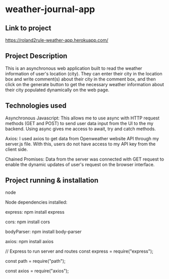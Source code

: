 # weather-journal-app

## Link to project
https://roland2rule-weather-app.herokuapp.com/

## Project Description
This is an asynchronous web application built to read the weather information of user's location (city). They can enter their city in the location box and write comment(s) about their city in the comment box, and then click on the generate button to get the necessary weather information about their city populated dynamically on the web page.


## Technologies used
Asynchronous Javascript: This allows me to use async with HTTP request methods (GET and POST) to send user data input from the UI to the my backend. Using async gives me access to await, try and catch methods.

Axios: I used axios to get data from Openweather website API through my server.js file. With this, users do not have access to my API key from the client side.

Chained Promises: Data from the server was connected with GET request to enable the dynamic updates of user's request on the browser interface.

## Project running & installation
node

Node dependencies installed:

express: npm install express

cors: npm install cors

bodyParser: npm install body-parser

axios: npm install axios

// Express to run server and routes
const express = require("express");

const path = require("path");

const axios = require("axios");
